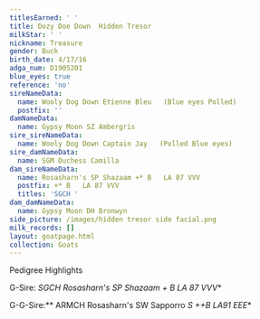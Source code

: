 ```yaml
---
titlesEarned: ' '
title: Dozy Doe Down  Hidden Tresor
milkStar: ' '
nickname: Treasure
gender: Buck
birth_date: 4/17/16
adga_num: D1905201
blue_eyes: true
reference: 'no'
sireNameData:
  name: Wooly Dog Down Etienne Bleu   (Blue eyes Polled)
  postfix: ''
damNameData:
  name: Gypsy Moon SZ Ambergris
sire_sireNameData:
  name: Wooly Dog Down Captain Jay   (Polled Blue eyes)
sire_damNameData:
  name: SGM Duchess Camilla
dam_sireNameData:
  name: Rosasharn's SP Shazaam +* B   LA 87 VVV
  postfix: +* B   LA 87 VVV
  titles: 'SGCH '
dam_damNameData:
  name: Gypsy Moon DH Bronwyn
side_picture: /images/hidden tresor side facial.png
milk_records: []
layout: goatpage.html
collection: Goats
---
```

Pedigree Highlights

G-Sire: **SGCH Rosasharn's SP Shazaam +* B   LA 87 VVV**

G-G-Sire:** ARMCH Rosasharn's SW Sapporro *S ++B  LA91 EEE**
